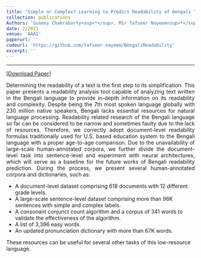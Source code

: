 ```yaml
---
title: "Simple or Complex? Learning to Predict Readability of Bengali Texts"
collection: publications
Authors: 'Susmoy Chakraborty<sup>*</sup>, Mir Tafseer Nayeem<sup>*</sup>, and <b>Wasi Ahmad</b>.'
date: 2/2021
venue: 'AAAI'
paperurl: ''
codeurl: 'https://github.com/tafseer-nayeem/BengaliReadability'
excerpt: ''
---
```

---
<a href='' target="_blank">[Download Paper]</a>

<p align="justify">
Determining the readability of a text is the first step to its simplification. This paper presents a readability analysis tool capable of analyzing text written 
in the Bengali language to provide in-depth information on its readability and complexity. Despite being the 7th most spoken language globally with 230 million 
native speakers, Bengali lacks essential resources for natural language processing. Readability related research of the Bengali language so far can be considered 
to be narrow and sometimes faulty due to the lack of resources.  Therefore, we correctly adopt document-level readability formulas traditionally used for U.S. 
based education system to the Bengali language with a proper age-to-age comparison. Due to the unavailability of large-scale human-annotated corpora, we further 
divide the document-level task into sentence-level and experiment with neural architectures, which will serve as a baseline for the future works of Bengali 
readability prediction. During the process, we present several human-annotated corpora and dictionaries, such as:
<ul>
  <li>A document-level dataset comprising 618 documents with 12 different grade levels.</li>
  <li>A large-scale sentence-level dataset comprising more than 96K sentences with simple and complex labels.</li>
  <li>A consonant conjunct count algorithm and a corpus of 341 words to validate the effectiveness of the algorithm.</li>
  <li>A list of 3,396 easy words.</li>
  <li>An updated pronunciation dictionary with more than 67K words.</li>
</ul>
These resources can be useful for several other tasks of this low-resource language.
</p>


